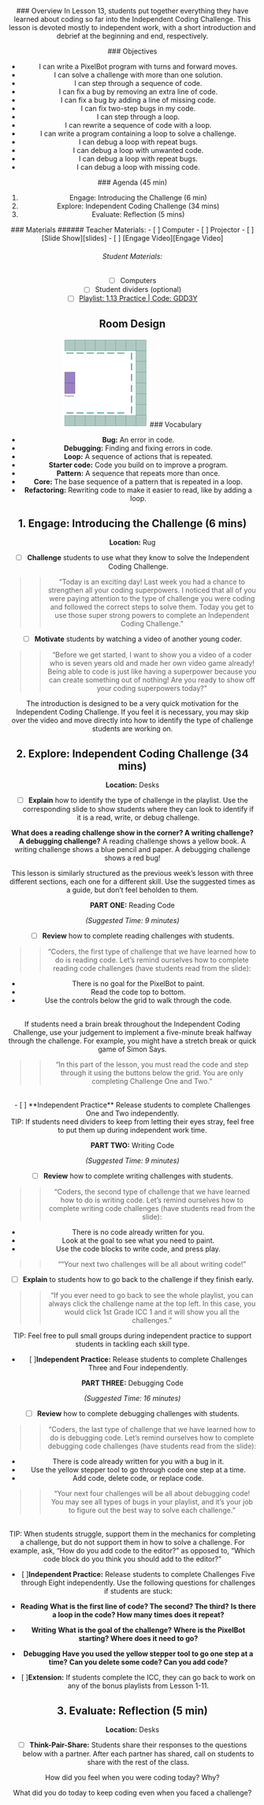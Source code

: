 <header class='header' title='Independent Coding Challenge' subtitle='Lesson 1.13'/>

<notable>
<iconp src='/icons/activity.png'>### Overview</iconp>
In Lesson 13, students put together everything they have learned about coding so far into the Independent Coding Challenge. This lesson is devoted mostly to independent work, with a short introduction and debrief at the beginning and end, respectively.

<iconp src='/icons/objectives.png'>### Objectives</iconp>
- I can write a PixelBot program with turns and forward moves.
- I can solve a challenge with more than one solution.
- I can step through a sequence of code.
- I can fix a bug by removing an extra line of code.
- I can fix a bug by adding a line of missing code.
- I can fix  two-step bugs in my code.
- I can step through a loop.
- I can rewrite a sequence of code with a loop.
- I can write a program containing a loop to solve a challenge.
- I can debug a loop with repeat bugs.
- I can debug a loop with unwanted code.
- I can debug a loop with repeat bugs.
- I can debug a loop with missing code.


<iconp src='/icons/agenda.png'>### Agenda (45 min)</iconp>
1. Engage: Introducing the Challenge (6 min)
1. Explore: Independent Coding Challenge (34 mins)
1. Evaluate: Reflection (5 mins)

<note>
<iconp src='/icons/materials.png'>### Materials</iconp>
###### Teacher Materials:
- [ ] Computer
- [ ] Projector
- [ ] [Slide Show][slides]
- [ ] [Engage Video][Engage Video]

###### Student Materials:
- [ ] Computers
- [ ] Student dividers (optional)
- [ ] [Playlist: 1.13 Practice | Code: GDD3Y][practice]
</note>

## Room Design
![room](/images/layout-online.png)
<note>
<iconp src='/icons/vocab.png'>### Vocabulary</iconp>
- **Bug:** An error in code.
- **Debugging:** Finding and fixing errors in code.
- **Loop:** A sequence of actions that is repeated.
- **Starter code:** Code you build on to improve a program.
- **Pattern:** A sequence that repeats more than once.
- **Core:** The base sequence of a pattern that is repeated in a loop.
- **Refactoring:**  Rewriting code to make it easier to read, like by adding a loop.

</note>

<pagebreak/>

## 1. Engage: Introducing the Challenge (6 mins)
**Location:** Rug

- [ ] **Challenge** students to use what they know to solve the Independent Coding Challenge.
>>“Today is an exciting day! Last week you had a chance to strengthen all your coding superpowers.
I noticed that all of you were paying attention to the type of challenge you were coding and followed the correct steps to solve them. Today you get to use those super strong powers to complete an Independent Coding Challenge.”

- [ ] **Motivate** students by watching a video of another young coder.
>>“Before we get started, I want to show you a video of a coder who is seven years old and made her own video game already! Being able to code is just like having a superpower because you can create something out of nothing! Are you ready to show off your coding superpowers today?"

<note type='tip'>The introduction is designed to be a very quick motivation for the Independent Coding Challenge. If you feel it is necessary, you may skip over the video and move directly into how to identify the type of challenge students are working on.
</note>
<br/>

## 2. Explore: Independent Coding Challenge (34 mins)
**Location:** Desks
<br/>
- [ ] **Explain**  how to identify the type of challenge in the playlist. Use the corresponding slide to show students where they can look to identify if it is a read, write, or debug challenge.

<iconp type='question'>**What does a reading challenge show in the corner? A writing challenge? A debugging challenge?**</iconp>
<iconp type='answer'>A reading challenge shows a yellow book. A writing challenge shows a blue pencil and paper. A debugging challenge shows a red bug!</iconp>

<note type='tip'>This lesson is similarly structured as the previous week’s lesson with three different sections, each one for a different skill. Use the suggested times as a guide, but don’t feel beholden to them.
</note>
<br/>

**PART ONE:** Reading Code

*(Suggested Time: 9 minutes)*
<br/>
- [ ] **Review** how to complete reading challenges with students.

>>“Coders, the first type of challenge that we have learned how to do is reading code. Let’s remind ourselves how to complete reading code challenges (have students read from the slide):

- There is no goal for the PixelBot to paint.
- Read the code top to bottom.
- Use the controls below the grid to walk through the code.
<br/>
<note type='tip'>
If students need a brain break throughout the Independent Coding Challenge, use your judgement to implement a five-minute break halfway through the challenge. For example, you might have a stretch break or quick game of Simon Says.
</note>

>>“In this part of the lesson, you must read the code and step through it using the buttons below the grid. You are only completing Challenge One and Two.”

<br/>
- [ ] **Independent Practice** Release students to complete Challenges One and Two independently.

<br/>
<note type='tip'>
TIP: If students need dividers to keep from letting their eyes stray, feel free to put them up during independent work time.
</note>

**PART TWO:** Writing Code

*(Suggested Time: 9 minutes)*
<br/>
- [ ] **Review** how to complete writing challenges with students.

>>“Coders, the second type of challenge that we have learned how to do is writing code. Let’s remind ourselves how to complete writing code challenges (have students read from the slide):

- There is no code already written for you.
- Look at the goal to see what you need to paint.
- Use the code blocks to write code, and press play.

>>““Your next two challenges will be all about writing code!”

- [ ] **Explain** to students how to go back to the challenge if they finish early.
>>“If you ever need to go back to see the whole playlist, you can always click the challenge name at the top left. In this case, you would click 1st Grade ICC 1 and it will show you all the challenges.”

<note type='tip'>
TIP: Feel free to pull small groups during independent practice to support students in tackling each skill type.
</note>

- [ ]**Independent Practice:** Release students to complete Challenges Three and Four independently.

**PART THREE:** Debugging Code

*(Suggested Time: 16 minutes)*
<br/>
- [ ] **Review** how to complete debugging challenges with students.

>>“Coders, the last type of challenge that we have learned how to do is debugging code. Let’s remind ourselves how to complete debugging code challenges (have students read from the slide):

- There is code already written for you with a bug in it.
- Use the yellow stepper tool to go through code one step at a time.
- Add code, delete code, or replace code.

>>“Your next four challenges will be all about debugging code! You may see all types of bugs in your playlist, and it’s your job to figure out the best way to solve each challenge.”

<br/>
<note type='tip'>
TIP: When students struggle, support them in the mechanics for completing a challenge, but do not support them in how to solve a challenge. For example, ask, “How do you add code to the editor?” as opposed to, “Which code block do you think you should add to the editor?”
</note>

- [ ]**Independent Practice:** Release students to complete Challenges Five through Eight independently. Use the following questions for challenges if students are stuck:
- **Reading**
 <iconp type='question'>**What is the first line of code? The second? The third?**</iconp>
 <iconp type='question'>**Is there a loop in the code? How many times does it repeat?**</iconp>
- **Writing**
<iconp type='question'>**What is the goal of the challenge?**</iconp>
<iconp type='question'>**Where is the PixelBot starting? Where does it need to go?**</iconp>
- **Debugging**
<iconp type='question'>**Have you used the yellow stepper tool to go one step at a time?**</iconp>
<iconp type='question'>**Can you delete some code? Can you add code?**</iconp>

- [ ]**Extension:** If students complete the ICC, they can go back to work on any of the bonus playlists from Lesson 1-11.

## 3. Evaluate:  Reflection (5 min)
**Location:** Desks

- [ ] **Think-Pair-Share:** Students share their responses to the questions below with a partner. After each partner has shared, call on students to share with the rest of the class.

<iconp type='question'>How did you feel when you were coding today? Why?</iconp>

<iconp type='question'>What did you do today to keep coding even when you faced a challenge?</iconp>

</notable>

[slides]: https://docs.google.com/presentation/d/1R8D8d4iYUVdoz5Nggv-JKEOuYiYVGBWtUJk-lvOGWEs/edit?usp=sharing
[practice]: http://www.pixelbots.io/GDD3Y
[Engage Video]:https://drive.google.com/file/d/0B2wBzr9vcXjPdEppeUN2aV9KbFk/view?usp=sharing
